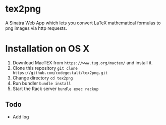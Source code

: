 # tex2png

A Sinatra Web App which lets you convert LaTeX mathematical formulas to png images via http requests.

# Installation on OS X

1. Download MacTEX from `https://www.tug.org/mactex/` and install it.
2. Clone this repository `git clone https://github.com/codegestalt/tex2png.git`
3. Change directory `cd tex2png`
4. Run bundler `bundle install`
5. Start the Rack server `bundle exec rackup`

## Todo

* Add log
